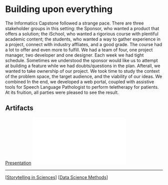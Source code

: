 # Building upon everything

The Informatics Capstone followed a strange pace. There are three stakeholder groups in this setting: the Sponsor, who wanted a product that offers a solution; the iSchool, who wanted a rigorious course with plentiful academic content; the students, who wanted a way to gather experience in a project, connect with industry affliates, and a good grade. The course had a lot to offer and even more to fulfill. We had a team of four, one project manager, two developer and one designer. Each week we had tight schedule. Sometimes we understood the sponsor would like us to attempt at building a feature while we had doubts/questions in the plan. Afterall, we wanted to take ownership of our project. We took time to study the context of the problem space, the target audience, and the viability of our ideas. We combined In the end, we developed a web portal, coupled with assistive tools for Speech Language Pathologist to perform teletherapy for patients. At its fruition, all parties were pleased to see the result.

## Artifacts
[Presentation](https://www.youtube.com/watch?v=V1Bylxc6OjI)
![](../pdfs/Research%20Information.pdf)

---
[[Storytelling in Sciences]]
[[Data Science Methods]]

[//begin]: # "Autogenerated link references for markdown compatibility"
[Storytelling in Sciences]: <../HONORS/Storytelling in Sciences.md> "Story time!"
[Data Science Methods]: <Data Science Methods.md> "Time for a refresher"
[//end]: # "Autogenerated link references"